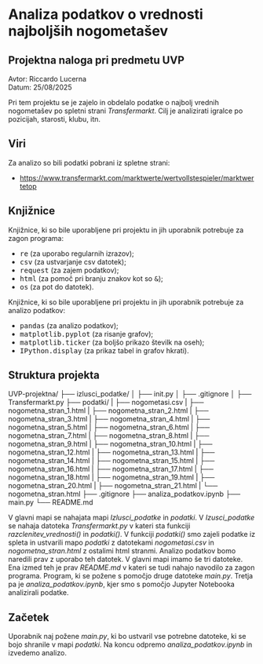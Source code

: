 # Analiza podatkov o vrednosti najboljših nogometašev

## Projektna naloga pri predmetu UVP
Avtor: Riccardo Lucerna <br>
Datum: 25/08/2025

Pri tem projektu se je zajelo in obdelalo podatke o najbolj vrednih nogometašev po spletni strani *Transfermarkt*. Cilj je analizirati igralce po pozicijah, starosti, klubu, itn.

## Viri
Za analizo so bili podatki pobrani iz spletne strani:
* https://www.transfermarkt.com/marktwerte/wertvollstespieler/marktwertetop

## Knjižnice
Knjižnice, ki so bile uporabljene pri projektu in jih uporabnik potrebuje za zagon programa:
* <kbd>re</kbd> (za uporabo regularnih izrazov);
* <kbd>csv</kbd> (za ustvarjanje csv datotek);
* <kbd>request</kbd> (za zajem podatkov);
* <kbd>html</kbd> (za pomoč pri branju znakov kot so <kbd>&</kbd>);
* <kbd>os</kbd> (za pot do datotek).

Knjižnice, ki so bile uporabljene pri projektu in jih uporabnik potrebuje za analizo podatkov:
* <kbd>pandas</kbd> (za analizo podatkov);
* <kbd>matplotlib.pyplot</kbd> (za risanje grafov);
* <kbd>matplotlib.ticker</kbd> (za boljšo prikazo številk na oseh);
* <kbd>IPython.display</kbd> (za prikaz tabel in grafov hkrati).

## Struktura projekta
UVP-projektna/
├── izlusci_podatke/
│ ├── init.py
│ ├── .gitignore
│ ├── Transfermarkt.py
├── podatki/
| ├── nogometasi.csv
| ├── nogometna_stran_1.html
| ├── nogometna_stran_2.html
| ├── nogometna_stran_3.html
| ├── nogometna_stran_4.html
| ├── nogometna_stran_5.html
| ├── nogometna_stran_6.html
| ├── nogometna_stran_7.html
| ├── nogometna_stran_8.html
| ├── nogometna_stran_9.html
| ├── nogometna_stran_10.html
| ├── nogometna_stran_12.html
| ├── nogometna_stran_13.html
| ├── nogometna_stran_14.html
| ├── nogometna_stran_15.html
| ├── nogometna_stran_16.html
| ├── nogometna_stran_17.html
| ├── nogometna_stran_18.html
| ├── nogometna_stran_19.html
| ├── nogometna_stran_20.html
| ├── nogometna_stran_21.html
| └── nogometna_stran.html
├── .gitignore
├── analiza_podatkov.ipynb
├── main.py
└── README.md

V glavni mapi se nahajata mapi *Izlusci_podatke* in *podatki*. V *Izusci_podatke* se nahaja datoteka *Transfermarkt.py* v kateri sta funkciji *razclenitev_vrednosti()* in *podatki()*. V funkciji *podatki()* smo zajeli podatke iz spleta in ustvarili mapo *podatki* z datotekami *nogometasi.csv* in *nogometna_stran.html* z ostalimi html stranmi. Analizo podatkov bomo naredili prav z uporabo teh datotek. V glavni mapi imamo še tri datoteke. Ena izmed teh je prav *README.md* v kateri se tudi nahajo navodilo za zagon programa. Program, ki se požene s pomočjo druge datoteke *main.py*. Tretja pa je *analiza_podatkov.ipynb*, kjer smo s pomočjo Jupyter Notebooka analizirali podatke.

## Začetek
Uporabnik naj požene *main.py*, ki bo ustvaril vse potrebne datoteke, ki se bojo shranile v mapi *podatki*. Na koncu odpremo *analiza_podatkov.ipynb* in izvedemo analizo.